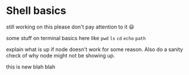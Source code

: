 # Shell basics

still working on this please don't pay attention to it :smiley:

some stuff on terminal basics here like `pwd` `ls` `cd` `echo` `path`

explain what is up if node doesn't work for some reason. Also do a sanity check of why node might not be showing up.

this is new blah blah
